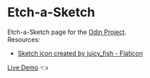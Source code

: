 # Etch-a-Sketch
Etch-a-Sketch page for the [Odin Project](https://www.theodinproject.com/lessons/foundations-etch-a-sketch).<br />
Resources:
* [Sketch icon created by juicy_fish - Flaticon](https://www.flaticon.com/free-icons/sketch)

[Live Demo](https://anabilhoque.github.io/Etch-a-Sketch/) :point_left: